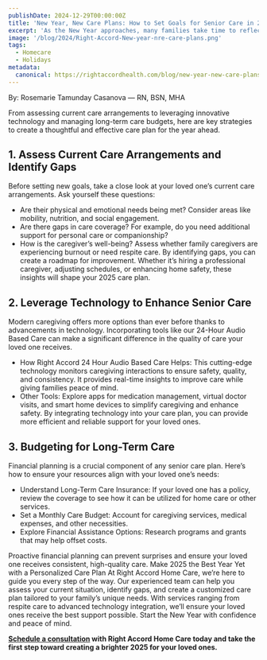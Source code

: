 ```yaml
---
publishDate: 2024-12-29T00:00:00Z
title: 'New Year, New Care Plans: How to Set Goals for Senior Care in 2025'
excerpt: 'As the New Year approaches, many families take time to reflect on their caregiving journey and consider how to better support their loved ones. Planning ahead is a powerful way to ensure your senior family members have the care they need to thrive in 2025.'
image: '/blog/2024/Right-Accord-New-year-nre-care-plans.png'
tags:
  - Homecare
  - Holidays
metadata:
  canonical: https://rightaccordhealth.com/blog/new-year-new-care-plans
---
```


By: Rosemarie Tamunday Casanova — RN, BSN, MHA

From assessing current care arrangements to leveraging innovative technology and managing long-term care budgets, here are key strategies to create a thoughtful and effective care plan for the year ahead.

## 1. Assess Current Care Arrangements and Identify Gaps

Before setting new goals, take a close look at your loved one’s current care arrangements.
Ask yourself these questions:

- Are their physical and emotional needs being met? Consider areas like mobility, nutrition, and social engagement.
- Are there gaps in care coverage? For example, do you need additional support for personal care or companionship?
- How is the caregiver’s well-being? Assess whether family caregivers are experiencing burnout or need respite care.
  By identifying gaps, you can create a roadmap for improvement. Whether it’s hiring a professional caregiver, adjusting schedules, or enhancing home safety, these insights will shape your 2025 care plan.

## 2. Leverage Technology to Enhance Senior Care

Modern caregiving offers more options than ever before thanks to advancements in technology. Incorporating tools like our 24-Hour Audio Based Care can make a significant difference in the quality of care your loved one receives.

- How Right Accord 24 Hour Audio Based Care Helps: This cutting-edge technology monitors caregiving interactions to ensure safety, quality, and consistency. It provides real-time insights to improve care while giving families peace of mind.
- Other Tools: Explore apps for medication management, virtual doctor visits, and smart home devices to simplify caregiving and enhance safety.
  By integrating technology into your care plan, you can provide more efficient and reliable support for your loved ones.

## 3. Budgeting for Long-Term Care

Financial planning is a crucial component of any senior care plan. Here’s how to ensure your resources align with your loved one’s needs:

- Understand Long-Term Care Insurance: If your loved one has a policy, review the coverage to see how it can be utilized for home care or other services.
- Set a Monthly Care Budget: Account for caregiving services, medical expenses, and other necessities.
- Explore Financial Assistance Options: Research programs and grants that may help offset costs.

Proactive financial planning can prevent surprises and ensure your loved one receives consistent, high-quality care.
Make 2025 the Best Year Yet with a Personalized Care Plan
At Right Accord Home Care, we’re here to guide you every step of the way. Our experienced team can help you assess your current situation, identify gaps, and create a customized care plan tailored to your family’s unique needs. With services ranging from respite care to advanced technology integration, we’ll ensure your loved ones receive the best support possible.
Start the New Year with confidence and peace of mind.

**[Schedule a consultation](https://forms.rightaccordhealthcare.com/schedule) with Right Accord Home Care today and take the first step toward creating a brighter 2025 for your loved ones.**
